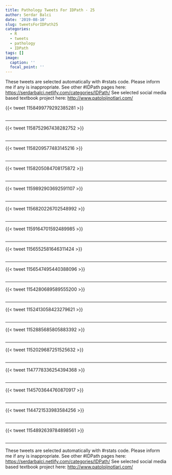```yaml
---
title: Pathology Tweets For IDPath - 25
author: Serdar Balci
date: '2019-08-10'
slug: tweetsForIDPath25
categories:
  - R
  - tweets
  - pathology
  - IDPath
tags: []
image:
  caption: ''
  focal_point: ''
---
```



These tweets are selected automatically with #rstats code. Please inform me if any is inappropriate.
See other #IDPath pages here: https://serdarbalci.netlify.com/categories/IDPath/ 
See selected social media based textbook project here: http://www.patolojinotlari.com/

{{< tweet 1158499779292385281 >}}
<br>
<br>
<hr>
{{< tweet 1158752967438282752 >}}
<br>
<br>
<hr>
{{< tweet 1158209577483145216 >}}
<br>
<br>
<hr>
{{< tweet 1158205084708175872 >}}
<br>
<br>
<hr>
{{< tweet 1159892903692591107 >}}
<br>
<br>
<hr>
{{< tweet 1156820226702548992 >}}
<br>
<br>
<hr>
{{< tweet 1159164701592489985 >}}
<br>
<br>
<hr>
{{< tweet 1156552581646311424 >}}
<br>
<br>
<hr>
{{< tweet 1156547495440388096 >}}
<br>
<br>
<hr>
{{< tweet 1154280689589555200 >}}
<br>
<br>
<hr>
{{< tweet 1152413058423279621 >}}
<br>
<br>
<hr>
{{< tweet 1152885685805883392 >}}
<br>
<br>
<hr>
{{< tweet 1152029687251525632 >}}
<br>
<br>
<hr>
{{< tweet 1147778336254394368 >}}
<br>
<br>
<hr>
{{< tweet 1145703644760870917 >}}
<br>
<br>
<hr>
{{< tweet 1144721533983584256 >}}
<br>
<br>
<hr>
{{< tweet 1154892639784898561 >}}
<br>
<br>
<hr>


These tweets are selected automatically with #rstats code. Please inform me if any is inappropriate.
See other #IDPath pages here: https://serdarbalci.netlify.com/categories/IDPath/ 
See selected social media based textbook project here: http://www.patolojinotlari.com/
